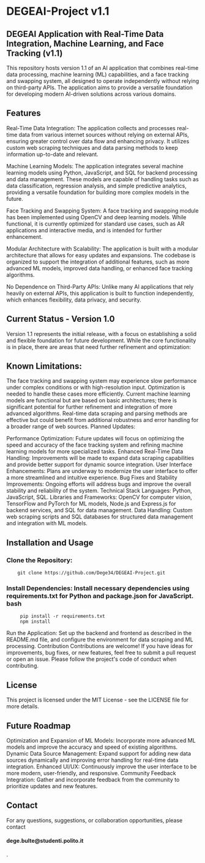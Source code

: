 # DEGEAI-Project v1.1

<h2>DEGEAI Application with Real-Time Data Integration, Machine Learning, and Face Tracking (v1.1)</h2>

This repository hosts version 1.1 of an AI application that combines real-time data processing, machine learning (ML) capabilities, and a face tracking and swapping system, all designed to operate independently without relying on third-party APIs. The application aims to provide a versatile foundation for developing modern AI-driven solutions across various domains.

<h2>Features</h2>
Real-Time Data Integration: The application collects and processes real-time data from various internet sources without relying on external APIs, ensuring greater control over data flow and enhancing privacy. It utilizes custom web scraping techniques and data parsing methods to keep information up-to-date and relevant.

Machine Learning Models: The application integrates several machine learning models using Python, JavaScript, and SQL for backend processing and data management. These models are capable of handling tasks such as data classification, regression analysis, and simple predictive analytics, providing a versatile foundation for building more complex models in the future.

Face Tracking and Swapping System: A face tracking and swapping module has been implemented using OpenCV and deep learning models. While functional, it is currently optimized for standard use cases, such as AR applications and interactive media, and is intended for further enhancement.

Modular Architecture with Scalability: The application is built with a modular architecture that allows for easy updates and expansions. The codebase is organized to support the integration of additional features, such as more advanced ML models, improved data handling, or enhanced face tracking algorithms.

No Dependence on Third-Party APIs: Unlike many AI applications that rely heavily on external APIs, this application is built to function independently, which enhances flexibility, data privacy, and security.

<h2>Current Status - Version 1.0</h2>
Version 1.1 represents the initial release, with a focus on establishing a solid and flexible foundation for future development. While the core functionality is in place, there are areas that need further refinement and optimization:

<h2>Known Limitations:</h2>

The face tracking and swapping system may experience slow performance under complex conditions or with high-resolution input. Optimization is needed to handle these cases more efficiently.
Current machine learning models are functional but are based on basic architectures; there is significant potential for further refinement and integration of more advanced algorithms.
Real-time data scraping and parsing methods are effective but could benefit from additional robustness and error handling for a broader range of web sources.
Planned Updates:

Performance Optimization: Future updates will focus on optimizing the speed and accuracy of the face tracking system and refining machine learning models for more specialized tasks.
Enhanced Real-Time Data Handling: Improvements will be made to expand data scraping capabilities and provide better support for dynamic source integration.
User Interface Enhancements: Plans are underway to modernize the user interface to offer a more streamlined and intuitive experience.
Bug Fixes and Stability Improvements: Ongoing efforts will address bugs and improve the overall stability and reliability of the system.
Technical Stack
Languages: Python, JavaScript, SQL.
Libraries and Frameworks: OpenCV for computer vision, TensorFlow and PyTorch for ML models, Node.js and Express.js for backend services, and SQL for data management.
Data Handling: Custom web scraping scripts and SQL databases for structured data management and integration with ML models.

<h2>Installation and Usage</h2>

<h3>Clone the Repository:</h3>

        git clone https://github.com/Dege34/DEGEAI-Project.git 
        
<h3>Install Dependencies: Install necessary dependencies using requirements.txt for Python and package.json for JavaScript.
bash</h3>

         pip install -r requirements.txt 
         npm install 
        
Run the Application: Set up the backend and frontend as described in the README.md file, and configure the environment for data scraping and ML processing.
Contribution
Contributions are welcome! If you have ideas for improvements, bug fixes, or new features, feel free to submit a pull request or open an issue. Please follow the project's code of conduct when contributing.

<h2>License</h2>
This project is licensed under the MIT License - see the LICENSE file for more details.

<h2>Future Roadmap</h2>
Optimization and Expansion of ML Models: Incorporate more advanced ML models and improve the accuracy and speed of existing algorithms.
Dynamic Data Source Management: Expand support for adding new data sources dynamically and improving error handling for real-time data integration.
Enhanced UI/UX: Continuously improve the user interface to be more modern, user-friendly, and responsive.
Community Feedback Integration: Gather and incorporate feedback from the community to prioritize updates and new features.

<h2>Contact</h2>
For any questions, suggestions, or collaboration opportunities, please contact <h4>dege.bulte@studenti.polito.it</h4>.
